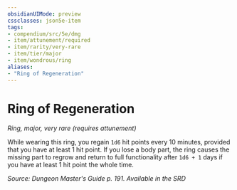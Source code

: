 ```yaml
---
obsidianUIMode: preview
cssclasses: json5e-item
tags:
- compendium/src/5e/dmg
- item/attunement/required
- item/rarity/very-rare
- item/tier/major
- item/wondrous/ring
aliases: 
- "Ring of Regeneration"
---
```

# Ring of Regeneration
*Ring, major, very rare (requires attunement)*  


While wearing this ring, you regain `1d6` hit points every 10 minutes, provided that you have at least 1 hit point. If you lose a body part, the ring causes the missing part to regrow and return to full functionality after `1d6 + 1` days if you have at least 1 hit point the whole time.

*Source: Dungeon Master's Guide p. 191. Available in the <span title='Systems Reference Document (5.1)'>SRD</span>*